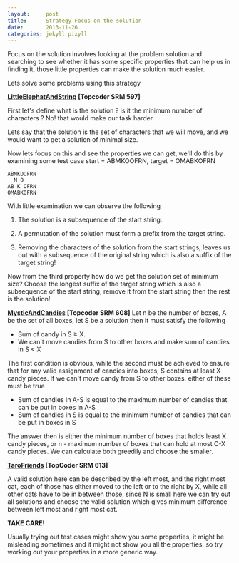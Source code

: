 ```yaml
---
layout:     post
title:      Strategy Focus on the solution
date:       2013-11-26
categories: jekyll pixyll
---
```


Focus on the solution involves looking at the problem solution and searching to see whether it has some specific properties that can help us in finding it, those little properties can make the solution much easier.

Lets solve some problems using this strategy

**[LittleElephatAndString](http://community.topcoder.com/stat?c=problem_statement&pm=12854) [Topcoder SRM 597]**

First let's define what is the solution ? is it the minimum number of characters ? No! that would make our task harder.

Lets say that the solution is the set of characters that we will move, and we 
would want to get a solution of minimal size.

Now lets focus on this and see the properties we can get, we'll do this by examining some test case
start = ABMKOOFRN, target = OMABKOFRN

~~~
ABMKOOFRN
  M O
AB K OFRN
OMABKOFRN
~~~


With little examination we can observe the following

1. The solution is a subsequence of the start string.

2. A permutation of the solution must form a prefix from the target string.

3. Removing the characters of the solution from the start strings, leaves us out with a subsequence of the original string which is also a suffix of the target string!



Now from the third property how do we get the solution set of minimum size?
Choose the longest suffix of the target string which is also a subsequence of the start string, remove it from the start string then the rest is the solution!

**[MysticAndCandies](http://community.topcoder.com/stat?c=problem_statement&pm=12997) [Topcoder SRM 608]**
Let n be the number of boxes, A be the set of all boxes, let S be a solution then it must satisfy the following

* Sum of candy in S ≥ X.
* We can't move candies from S to other boxes and make sum of candies in S < X


The first condition is obvious, while the second must be achieved to ensure that for any valid assignment of candies into boxes, S contains at least X candy pieces.
If we can't move candy from S to other boxes, either of these must be true

* Sum of candies in A-S is equal to the maximum number of candies that can be put in boxes in A-S
* Sum of candies in S is equal to the minimum number of candies that can be put in boxes in S

The answer then is either the minimum number of boxes that holds least X candy pieces, or n - maximum number of boxes that can hold at most C-X candy pieces.
We can calculate both greedily and choose the smaller.

**[TaroFriends](http://community.topcoder.com/stat?c=problem_statement&pm=12997) [TopCoder SRM 613]**

A valid solution here can be described by the left most, and the right most cat, each of those has either moved to the left or to the right by X, while all other cats have to be in between those, since N is small here we can try out all solutions and choose the valid solution which gives minimum difference between left most and right most cat.

**TAKE CARE!**

Usually trying out test cases might show you some properties, it might be misleading sometimes and it might not show you all the properties, so try working out your properties in a more generic way.